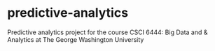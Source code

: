 # predictive-analytics
Predictive analytics project for the course CSCI 6444: Big Data and &amp; Analytics at The George Washington University
